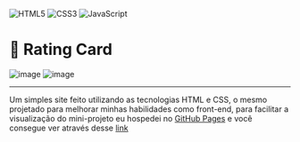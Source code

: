 ![HTML5](https://img.shields.io/badge/html5-%23E34F26.svg?style=for-the-badge&logo=html5&logoColor=white)
![CSS3](https://img.shields.io/badge/css3-%231572B6.svg?style=for-the-badge&logo=css3&logoColor=white)
![JavaScript](https://img.shields.io/badge/javascript-%23323330.svg?style=for-the-badge&logo=javascript&logoColor=%23F7DF1E)
# 🎨 Rating Card
![image](https://user-images.githubusercontent.com/107084445/172965023-7f25da94-675d-4936-b19c-ae7001210d94.png)
![image](https://user-images.githubusercontent.com/107084445/172965092-b034f47f-e1bd-4665-b8fb-2a49023f5617.png)

<hr>

<p>Um simples site feito utilizando as tecnologias HTML e CSS, o mesmo projetado para melhorar minhas habilidades como front-end, para facilitar a visualização do mini-projeto eu hospedei no <a href="https://pages.github.com" target="_blank">GitHub Pages</a> e você consegue ver através desse <a href="https://alexfrocha.github.io/rating-card">link</a></p>
